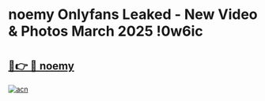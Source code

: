 # noemy Onlyfans Leaked - New Video & Photos March 2025 !0w6ic

# <h2><a href="https://63pqp3.iuczelnia.edu.pl?title=noemy&ref=0w6ic">🔗👉 🔴 noemy</a></h2>

[![acn](https://github.com/user-attachments/assets/0f9c940e-d8b0-45ae-aac7-cd30a18b3e1c)](https://63pqp3.iuczelnia.edu.pl?title=noemy&ref=0w6ic)

